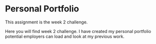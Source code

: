 # Personal Portfolio

This assignment is the week 2 challenge.

Here you will find week 2 challenge. I have created my personal portfolio potential employers can load and look at my previous work.
